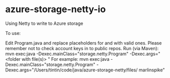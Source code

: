 # azure-storage-netty-io

Using Netty to write to Azure storage

To use:

Edit Program.java and replace placeholders for and with valid ones. Please remember not to check account keys in to public repos.
Run (via Maven): mvn exec:java -Dexec.mainClass="storage.netty.Program" -Dexec.args="<folder with file(s)> "
For example: mvn exec:java -Dexec.mainClass="storage.netty.Program" -Dexec.args="/Users/tintin/code/java/azure-storage-netty/files/ marlinspike"
